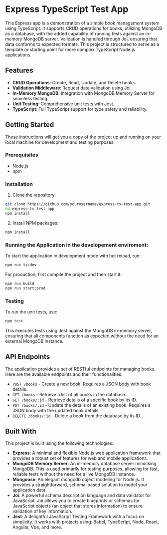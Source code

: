 # Express TypeScript Test App

This Express app is a demonstration of a simple book management system using TypeScript. It supports CRUD operations for books, utilizing MongoDB as a database, with the added capability of running tests against an in-memory MongoDB server. Validation is handled through Joi, ensuring that data conforms to expected formats. This project is structured to serve as a template or starting point for more complex TypeScript Node.js applications.

## Features

- **CRUD Operations**: Create, Read, Update, and Delete books.
- **Validation Middleware**: Request data validation using Joi.
- **In-Memory MongoDB**: Integration with MongoDB Memory Server for seamless testing.
- **Unit Testing**: Comprehensive unit tests with Jest.
- **TypeScript**: Full TypeScript support for type safety and reliability.

## Getting Started

These instructions will get you a copy of the project up and running on your local machine for development and testing purposes.

### Prerequisites

- Node.js
- npm

### Installation

1. Clone the repository:

```bash
git clone https://github.com/yourusername/express-ts-test-app.git
cd express-ts-test-app
npm install
```
2. Install NPM packages:

```bash
npm install
```

### Running the Application in the developement enviroment:

To start the application in development mode with hot reload, run:

```bash
npm run ts:dev
```

For production, first compile the project and then start it:

```bash
npm run build
npm run start:prod
```

### Testing

To run the unit tests, use:

```bash
npm test
```
This executes tests using Jest against the MongoDB in-memory server, ensuring that all components function as expected without the need for an external MongoDB instance.

## API Endpoints

The application provides a set of RESTful endpoints for managing books. Here are the available endpoints and their functionalities:

- `POST /books` - Create a new book. Requires a JSON body with book details.
- `GET /books` - Retrieve a list of all books in the database.
- `GET /books/:id` - Retrieve details of a specific book by its ID.
- `PUT /books/:id` - Update the details of an existing book. Requires a JSON body with the updated book details.
- `DELETE /books/:id` - Delete a book from the database by its ID.

## Built With

This project is built using the following technologies:

- **Express**: A minimal and flexible Node.js web application framework that provides a robust set of features for web and mobile applications.
- **MongoDB Memory Server**: An in-memory database server mimicking MongoDB. This is used primarily for testing purposes, allowing for fast, reliable tests without the need for a live MongoDB instance.
- **Mongoose**: An elegant mongodb object modeling for Node.js. It provides a straightforward, schema-based solution to model your application data.
- **Joi**: A powerful schema description language and data validator for JavaScript. Joi allows you to create blueprints or schemas for JavaScript objects (an object that stores information) to ensure validation of key information.
- **Jest**: A delightful JavaScript Testing Framework with a focus on simplicity. It works with projects using: Babel, TypeScript, Node, React, Angular, Vue, and more.



